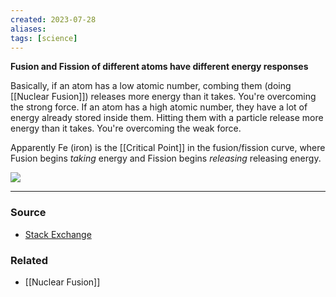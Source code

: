 ```yaml
---
created: 2023-07-28
aliases: 
tags: [science]
---
```

**Fusion and Fission of different atoms have different energy responses**

Basically, if an atom has a low atomic number, combing them (doing [[Nuclear Fusion]]) releases more energy than it takes. You're overcoming the strong force.
If an atom has a high atomic number, they have a lot of energy already stored inside them. Hitting them with a particle release more energy than it takes. You're overcoming the weak force.

Apparently Fe (iron) is the [[Critical Point]] in the fusion/fission curve, where Fusion begins *taking* energy and Fission begins *releasing* releasing energy.

![](https://i.stack.imgur.com/eqtOG.png)

****
### Source
- [Stack Exchange](https://physics.stackexchange.com/questions/457686/why-do-fusion-and-fission-both-release-energy)

### Related
- [[Nuclear Fusion]]
 